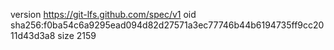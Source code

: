 version https://git-lfs.github.com/spec/v1
oid sha256:f0ba54c6a9295ead094d82d27571a3ec77746b44b6194735ff9cc2011d43d3a8
size 2159
